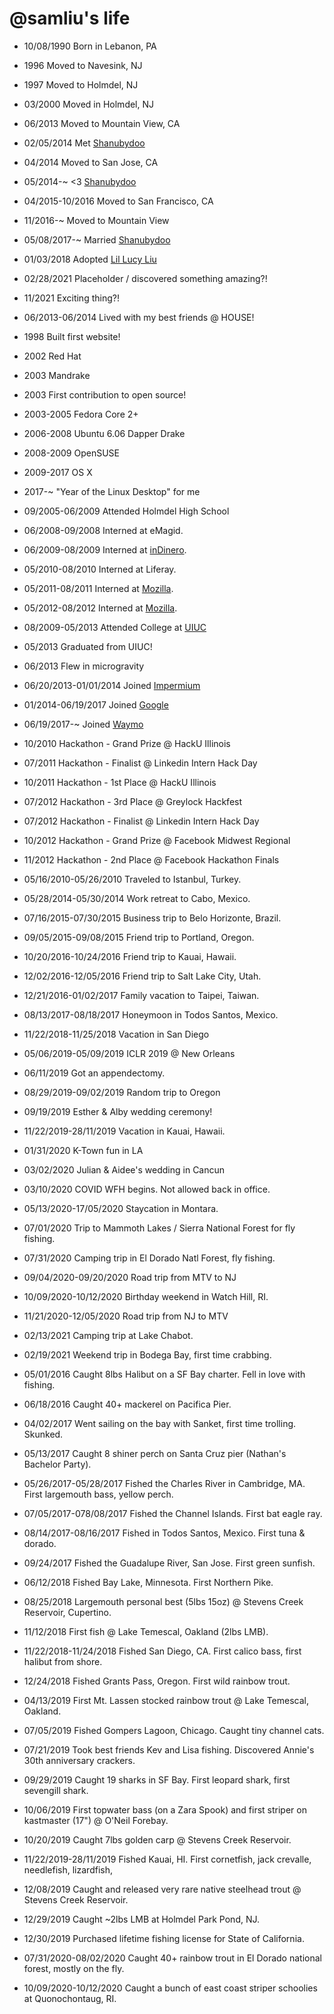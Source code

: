 @samliu's life
===============

- 10/08/1990 Born in Lebanon, PA
- 1996 Moved to Navesink, NJ
- 1997 Moved to Holmdel, NJ
- 03/2000 Moved in Holmdel, NJ
- 06/2013 Moved to Mountain View, CA
- 02/05/2014 Met [Shanubydoo](https://www.instagram.com/shanubydoo)
- 04/2014 Moved to San Jose, CA
- 05/2014-~ <3 [Shanubydoo](https://www.instagram.com/shanubydoo)
- 04/2015-10/2016 Moved to San Francisco, CA
- 11/2016-~ Moved to Mountain View
- 05/08/2017-~ Married [Shanubydoo](https://www.instagram.com/shanubydoo)
- 01/03/2018 Adopted [Lil Lucy Liu](https://www.instagram.com/lillucyliu)
- 02/28/2021 Placeholder / discovered something amazing?!
- 11/2021 Exciting thing?!

- 06/2013-06/2014 Lived with my best friends @ HOUSE!

- 1998 Built first website!
- 2002 Red Hat
- 2003 Mandrake
- 2003 First contribution to open source!
- 2003-2005 Fedora Core 2+
- 2006-2008 Ubuntu 6.06 Dapper Drake
- 2008-2009 OpenSUSE
- 2009-2017 OS X
- 2017-~ "Year of the Linux Desktop" for me

- 09/2005-06/2009 Attended Holmdel High School
- 06/2008-09/2008 Interned at eMagid.
- 06/2009-08/2009 Interned at [inDinero](http://www.indinero.com).
- 05/2010-08/2010 Interned at Liferay.
- 05/2011-08/2011 Interned at [Mozilla](http://www.mozilla.org).
- 05/2012-08/2012 Interned at [Mozilla](http://www.mozilla.org).
- 08/2009-05/2013 Attended College at [UIUC](http://www.illinois.edu)
- 05/2013 Graduated from UIUC!
- 06/2013 Flew in microgravity
- 06/20/2013-01/01/2014 Joined [Impermium](http://www.impermium.com)
- 01/2014-06/19/2017 Joined [Google](http://www.google.com)
- 06/19/2017-~ Joined [Waymo](https://www.waymo.com)

- 10/2010 Hackathon - Grand Prize @ HackU Illinois
- 07/2011 Hackathon - Finalist @ Linkedin Intern Hack Day
- 10/2011 Hackathon - 1st Place @ HackU Illinois
- 07/2012 Hackathon - 3rd Place @ Greylock Hackfest
- 07/2012 Hackathon - Finalist @ Linkedin Intern Hack Day
- 10/2012 Hackathon - Grand Prize @ Facebook Midwest Regional
- 11/2012 Hackathon - 2nd Place @ Facebook Hackathon Finals

- 05/16/2010-05/26/2010 Traveled to Istanbul, Turkey.
- 05/28/2014-05/30/2014 Work retreat to Cabo, Mexico.
- 07/16/2015-07/30/2015 Business trip to Belo Horizonte, Brazil.
- 09/05/2015-09/08/2015 Friend trip to Portland, Oregon.
- 10/20/2016-10/24/2016 Friend trip to Kauai, Hawaii.
- 12/02/2016-12/05/2016 Friend trip to Salt Lake City, Utah.
- 12/21/2016-01/02/2017 Family vacation to Taipei, Taiwan.
- 08/13/2017-08/18/2017 Honeymoon in Todos Santos, Mexico.
- 11/22/2018-11/25/2018 Vacation in San Diego
- 05/06/2019-05/09/2019 ICLR 2019 @ New Orleans
- 06/11/2019 Got an appendectomy.
- 08/29/2019-09/02/2019 Random trip to Oregon
- 09/19/2019 Esther & Alby wedding ceremony!
- 11/22/2019-28/11/2019 Vacation in Kauai, Hawaii.
- 01/31/2020 K-Town fun in LA
- 03/02/2020 Julian & Aidee's wedding in Cancun
- 03/10/2020 COVID WFH begins. Not allowed back in office.
- 05/13/2020-17/05/2020 Staycation in Montara.
- 07/01/2020 Trip to Mammoth Lakes / Sierra National Forest for fly fishing.
- 07/31/2020 Camping trip in El Dorado Natl Forest, fly fishing.
- 09/04/2020-09/20/2020 Road trip from MTV to NJ
- 10/09/2020-10/12/2020 Birthday weekend in Watch Hill, RI.
- 11/21/2020-12/05/2020 Road trip from NJ to MTV
- 02/13/2021 Camping trip at Lake Chabot.
- 02/19/2021 Weekend trip in Bodega Bay, first time crabbing.

- 05/01/2016 Caught 8lbs Halibut on a SF Bay charter. Fell in love with fishing.
- 06/18/2016 Caught 40+ mackerel on Pacifica Pier.
- 04/02/2017 Went sailing on the bay with Sanket, first time trolling. Skunked.
- 05/13/2017 Caught 8 shiner perch on Santa Cruz pier (Nathan's Bachelor Party).
- 05/26/2017-05/28/2017 Fished the Charles River in Cambridge, MA. First largemouth bass, yellow perch.
- 07/05/2017-078/08/2017 Fished the Channel Islands. First bat eagle ray.
- 08/14/2017-08/16/2017 Fished in Todos Santos, Mexico. First tuna & dorado.
- 09/24/2017 Fished the Guadalupe River, San Jose. First green sunfish.
- 06/12/2018 Fished Bay Lake, Minnesota. First Northern Pike.
- 08/25/2018 Largemouth personal best (5lbs 15oz) @ Stevens Creek Reservoir, Cupertino.
- 11/12/2018 First fish @ Lake Temescal, Oakland (2lbs LMB).
- 11/22/2018-11/24/2018 Fished San Diego, CA. First calico bass, first halibut from shore.
- 12/24/2018 Fished Grants Pass, Oregon. First wild rainbow trout.
- 04/13/2019 First Mt. Lassen stocked rainbow trout @ Lake Temescal, Oakland.
- 07/05/2019 Fished Gompers Lagoon, Chicago. Caught tiny channel cats.
- 07/21/2019 Took best friends Kev and Lisa fishing. Discovered Annie's 30th anniversary crackers.
- 09/29/2019 Caught 19 sharks in SF Bay. First leopard shark, first sevengill shark.
- 10/06/2019 First topwater bass (on a Zara Spook) and first striper on kastmaster (17") @ O'Neil Forebay.
- 10/20/2019 Caught 7lbs golden carp @ Stevens Creek Reservoir.
- 11/22/2019-28/11/2019 Fished Kauai, HI. First cornetfish, jack crevalle, needlefish, lizardfish,
- 12/08/2019 Caught and released very rare native steelhead trout @ Stevens Creek Reservoir.
- 12/29/2019 Caught ~2lbs LMB at Holmdel Park Pond, NJ.
- 12/30/2019 Purchased lifetime fishing license for State of California.
- 07/31/2020-08/02/2020 Caught 40+ rainbow trout in El Dorado national forest, mostly on the fly.
- 10/09/2020-10/12/2020 Caught a bunch of east coast striper schoolies at Quonochontaug, RI.
